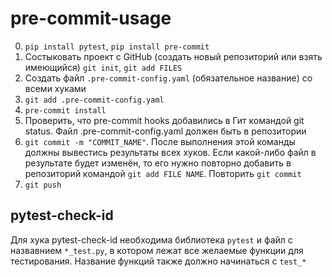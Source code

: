 # pre-commit-usage
0) `pip install pytest`, 
   `pip install pre-commit`
1) Состыковать проект с GitHub (создать новый репозиторий или взять имеющийся)
	`git init`, `git add FILES`
2) Создать файл `.pre-commit-config.yaml` (обязательное название) со всеми хуками
3) `git add .pre-commit-config.yaml`
4) `pre-commit install`
5) Проверить, что pre-commit hooks добавились в Гит командой git status. Файл .pre-commit-config.yaml должен быть в репозитории
6) `git commit -m "COMMIT_NAME"`. После выполнения этой команды должны вывестись результаты всех хуков. Если какой-либо файл в результате будет изменён, то его нужно повторно добавить в репозиторий командой `git add FILE NAME`. Повторить `git commit`
7) `git push`

## pytest-check-id

Для хука pytest-check-id необходима библиотека `pytest` и файл с назвавнием `*_test.py`, в котором лежат все желаемые функции для тестирования. Название функций также должно начинаться с `test_*`
 
